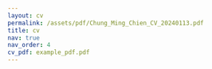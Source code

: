```yaml
---
layout: cv
permalink: /assets/pdf/Chung_Ming_Chien_CV_20240113.pdf
title: cv
nav: true
nav_order: 4
cv_pdf: example_pdf.pdf
---
```


